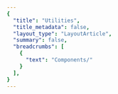 ```yaml
---
{
  "title": "Utilities",
  "title_metadata": false,
  "layout_type": "LayoutArticle",
  "summary": false,
  "breadcrumbs": [
    {
      "text": "Components/"
    }
  ],
}
---
```


<cdr-doc-table-of-contents-shell>

<css-utilities />

</cdr-doc-table-of-contents-shell>